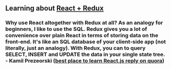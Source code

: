 ## Learning about [React + Redux](https://egghead.io/courses/getting-started-with-redux)

### Why use React altogether with Redux at all? As an analogy for beginners, I like to use the SQL. Redux gives you a lot of convenience over plain React in terms of storing data on the front-end. It's like an SQL database of your client-side app (not literally, just an analogy). With Redux, you can to query SELECT, INSERT and UPDATE the data in your single state tree. - Kamil Prezeorski ([best place to learn React.js reply on quora](https://www.quora.com/Whats-the-best-place-to-learn-React-js))
